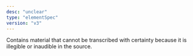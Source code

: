 ```yaml
---
desc: "unclear"
type: "elementSpec"
version: "v3"
---
```


Contains material that cannot be transcribed with certainty because it is illegible
or
inaudible in the source.